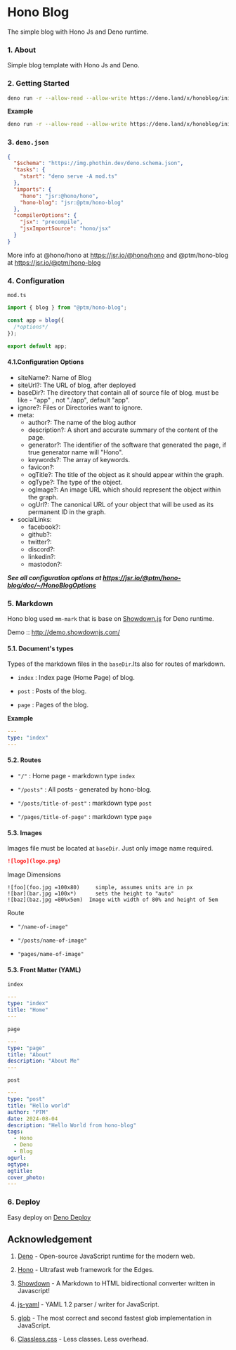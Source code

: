 # Hono Blog

The simple blog with Hono Js and Deno runtime.

### 1. About

Simple blog template with Hono Js and Deno.

### 2. Getting Started

```bash
deno run -r --allow-read --allow-write https://deno.land/x/honoblog/init.ts directory_for_blog
```

**Example**

```bash
deno run -r --allow-read --allow-write https://deno.land/x/honoblog/init.ts my_blog
```

### 3. `deno.json`

```json
{
  "$schema": "https://img.phothin.dev/deno.schema.json",
  "tasks": {
    "start": "deno serve -A mod.ts"
  },
  "imports": {
    "hono": "jsr:@hono/hono",
    "hono-blog": "jsr:@ptm/hono-blog"
  },
  "compilerOptions": {
    "jsx": "precompile",
    "jsxImportSource": "hono/jsx"
  }
}
```

More info at @hono/hono at https://jsr.io/@hono/hono and @ptm/hono-blog at
https://jsr.io/@ptm/hono-blog

### 4. Configuration

`mod.ts`

```ts
import { blog } from "@ptm/hono-blog";

const app = blog({
  /*options*/
});

export default app;
```

#### 4.1.Configuration Options

- siteName?: Name of Blog
- siteUrl?: The URL of blog, after deployed
- baseDir?: The directory that contain all of source file of blog. must be
  like - "app" , not "./app", default "app".
- ignore?: Files or Directories want to ignore.
- meta:
  - author?: The name of the blog author
  - description?: A short and accurate summary of the content of the page.
  - generator?: The identifier of the software that generated the page, if true
    generator name will "Hono".
  - keywords?: The array of keywords.
  - favicon?:
  - ogTitle?: The title of the object as it should appear within the graph.
  - ogType?: The type of the object.
  - ogImage?: An image URL which should represent the object within the graph.
  - ogUrl?: The canonical URL of your object that will be used as its permanent
    ID in the graph.
- socialLinks:
  - facebook?:
  - github?:
  - twitter?:
  - discord?:
  - linkedin?:
  - mastodon?:

**_See all configuration options at
https://jsr.io/@ptm/hono-blog/doc/~/HonoBlogOptions_**

### 5. Markdown

Hono blog used `mm-mark` that is base on
[Showdown.js](https://github.com/showdownjs/showdown) for Deno runtime.

Demo :: http://demo.showdownjs.com/

#### 5.1. Document's types

Types of the markdown files in the `baseDir`.Its also for routes of markdown.

- `index` : Index page (Home Page) of blog.

- `post` : Posts of the blog.

- `page` : Pages of the blog.

**Example**

```yaml
---
type: "index"
---
```

#### 5.2. Routes

- `"/"` : Home page - markdown type `index`

- `"/posts"` : All posts - generated by hono-blog.

- `"/posts/title-of-post"` : markdown type `post`

- `"/pages/title-of-page"` : markdown type `page`

#### 5.3. Images

Images file must be located at `baseDir`. Just only image name required.

```md
![logo](logo.png)
```

Image Dimensions

```
![foo](foo.jpg =100x80)     simple, assumes units are in px
![bar](bar.jpg =100x*)      sets the height to "auto"
![baz](baz.jpg =80%x5em)  Image with width of 80% and height of 5em
```

Route

- `"/name-of-image"`

- `"/posts/name-of-image"`

- `"pages/name-of-image"`

#### 5.3. Front Matter (YAML)

`index`

```yaml
---
type: "index"
title: "Home"
---
```

`page`

```yaml
---
type: "page"
title: "About"
description: "About Me"
---
```

`post`

```yaml
---
type: "post"
title: "Hello world"
author: "PTM"
date: 2024-08-04
description: "Hello World from hono-blog"
tags:
  - Hono
  - Deno
  - Blog
ogurl:
ogtype:
ogtitle:
cover_photo:
---
```

### 6. Deploy

Easy deploy on [Deno Deploy](https://deno.com/deploy)

## Acknowledgement

1. [Deno](https://deno.com/) - Open-source JavaScript runtime for the modern
   web.

2. [Hono](https://hono.dev/) - Ultrafast web framework for the Edges.

3. [Showdown](https://github.com/showdownjs/showdown) - A Markdown to HTML
   bidirectional converter written in Javascript!

4. [js-yaml](https://github.com/nodeca/js-yaml) - YAML 1.2 parser / writer for
   JavaScript.

5. [glob](https://github.com/isaacs/node-glob#readme) - The most correct and
   second fastest glob implementation in JavaScript.

6. [Classless.css](https://classless.de/) - Less classes. Less overhead.
